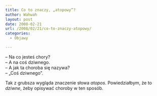 ```yaml
---
title: Co to znaczy, „atopowy”?
author: Wahwah
layout: post
date: 2008-02-21
url: /2008/02/21/co-to-znaczy-atopowy/
categories:
  - Objawy

---
```

<span class="postbody">&#8211; Na co jesteś chory?<br /> &#8211; A na coś dziwnego.<br /> &#8211; A jak ta choroba się nazywa?<br /> &#8211; „Coś dziwnego”.</span>

Tak z grubsza wygląda znaczenie słowa _atopos_. Powiedziałbym, że to _dziwne_, żeby opisywać choroby w ten sposób.